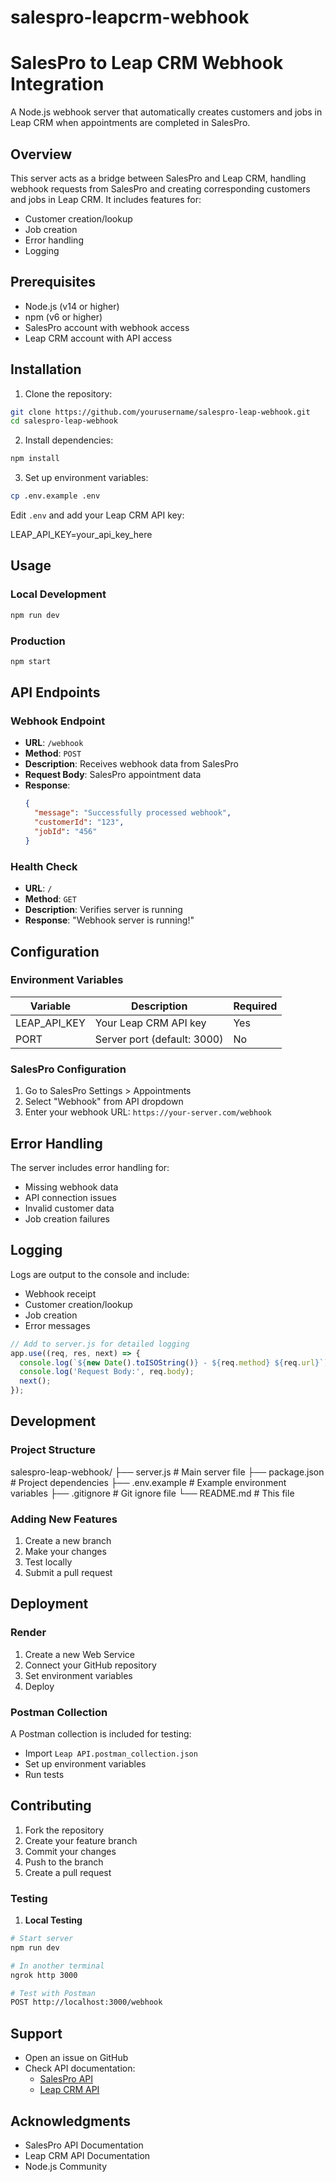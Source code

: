 # salespro-leapcrm-webhook
# SalesPro to Leap CRM Webhook Integration

A Node.js webhook server that automatically creates customers and jobs in Leap CRM when appointments are completed in SalesPro.

## Overview

This server acts as a bridge between SalesPro and Leap CRM, handling webhook requests from SalesPro and creating corresponding customers and jobs in Leap CRM. It includes features for:
- Customer creation/lookup
- Job creation
- Error handling
- Logging

## Prerequisites

- Node.js (v14 or higher)
- npm (v6 or higher)
- SalesPro account with webhook access
- Leap CRM account with API access

## Installation

1. Clone the repository:
```bash
git clone https://github.com/yourusername/salespro-leap-webhook.git
cd salespro-leap-webhook
```

2. Install dependencies:
```bash
npm install
```

3. Set up environment variables:
```bash
cp .env.example .env
```
Edit `.env` and add your Leap CRM API key:

LEAP_API_KEY=your_api_key_here


## Usage

### Local Development
```bash
npm run dev
```

### Production
```bash
npm start
```

## API Endpoints

### Webhook Endpoint
- **URL**: `/webhook`
- **Method**: `POST`
- **Description**: Receives webhook data from SalesPro
- **Request Body**: SalesPro appointment data
- **Response**: 
  ```json
  {
    "message": "Successfully processed webhook",
    "customerId": "123",
    "jobId": "456"
  }
  ```

### Health Check
- **URL**: `/`
- **Method**: `GET`
- **Description**: Verifies server is running
- **Response**: "Webhook server is running!"

## Configuration

### Environment Variables
| Variable | Description | Required |
|----------|-------------|----------|
| LEAP_API_KEY | Your Leap CRM API key | Yes |
| PORT | Server port (default: 3000) | No |

### SalesPro Configuration
1. Go to SalesPro Settings > Appointments
2. Select "Webhook" from API dropdown
3. Enter your webhook URL: `https://your-server.com/webhook`

## Error Handling

The server includes error handling for:
- Missing webhook data
- API connection issues
- Invalid customer data
- Job creation failures

## Logging

Logs are output to the console and include:
- Webhook receipt
- Customer creation/lookup
- Job creation
- Error messages

```javascript
// Add to server.js for detailed logging
app.use((req, res, next) => {
  console.log(`${new Date().toISOString()} - ${req.method} ${req.url}`);
  console.log('Request Body:', req.body);
  next();
});
```

## Development

### Project Structure

salespro-leap-webhook/
├── server.js # Main server file
├── package.json # Project dependencies
├── .env.example # Example environment variables
├── .gitignore # Git ignore file
└── README.md # This file

### Adding New Features
1. Create a new branch
2. Make your changes
3. Test locally
4. Submit a pull request

## Deployment

### Render
1. Create a new Web Service
2. Connect your GitHub repository
3. Set environment variables
4. Deploy

### Postman Collection
A Postman collection is included for testing:
- Import `Leap API.postman_collection.json`
- Set up environment variables
- Run tests

## Contributing

1. Fork the repository
2. Create your feature branch
3. Commit your changes
4. Push to the branch
5. Create a pull request

### Testing

1. **Local Testing**
```bash
# Start server
npm run dev

# In another terminal
ngrok http 3000

# Test with Postman
POST http://localhost:3000/webhook
```

## Support

- Open an issue on GitHub
- Check API documentation:
  - [SalesPro API](https://help.leaptodigital.com/documentation/api-documentation/)
  - [Leap CRM API](https://docs.api.jobprogress.com/)

## Acknowledgments

- SalesPro API Documentation
- Leap CRM API Documentation
- Node.js Community
